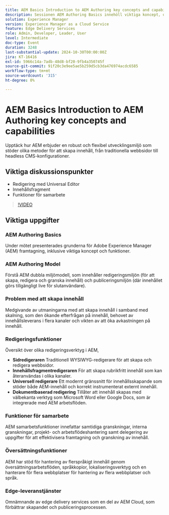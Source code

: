 ```yaml
---
title: AEM Basics Introduction to AEM Authoring key concepts and capabilities
description: Sessionen AEM Authoring Basics innehöll viktiga koncept, den dubbla miljömodellen, problem med att skapa innehåll, redigeringsverktyg, samarbets- och översättningsfunktioner samt tjänster för kantleverans.
solution: Experience Manager
version: Experience Manager as a Cloud Service
feature: Edge Delivery Services
role: Admin, Developer, Leader, User
level: Intermediate
doc-type: Event
duration: 3248
last-substantial-update: 2024-10-30T00:00:00Z
jira: KT-16416
exl-id: 5966c14a-7adb-48d8-bf20-9fb4a350745f
source-git-commit: 91f20c3e9ee5ae5b259d5cb3da476974acdc6585
workflow-type: tm+mt
source-wordcount: '315'
ht-degree: 0%

---
```


# AEM Basics Introduction to AEM Authoring key concepts and capabilities

Upptäck hur AEM erbjuder en robust och flexibel utvecklingsmiljö som stöder olika metoder för att skapa innehåll, från traditionella webbsidor till headless CMS-konfigurationer.

## Viktiga diskussionspunkter

* Redigering med Universal Editor
* Innehållsfragment
* Funktioner för samarbete

>[!VIDEO](https://video.tv.adobe.com/v/3435747/?learn=on)

## Viktiga uppgifter

### AEM Authoring Basics

Under mötet presenterades grunderna för Adobe Experience Manager (AEM) framtagning, inklusive viktiga koncept och funktioner.

### AEM Authoring Model

Förstå AEM dubbla miljömodell, som innehåller redigeringsmiljön (för att skapa, redigera och granska innehåll) och publiceringsmiljön (där innehållet görs tillgängligt live för slutanvändare).

### Problem med att skapa innehåll

Medgivande av utmaningarna med att skapa innehåll i samband med skalning, som den ökande efterfrågan på innehåll, behovet av innehållsleverans i flera kanaler och vikten av att öka avkastningen på innehåll. &#x200B;

### Redigeringsfunktioner

Översikt över olika redigeringsverktyg i AEM,

* **Sidredigeraren** Traditionell WYSIWYG-redigerare för att skapa och redigera webbsidor. &#x200B;
* **Innehållsfragmentredigeraren** För att skapa rubrikfritt innehåll som kan återanvändas i olika kanaler. &#x200B;
* **Universell redigerare** Ett modernt gränssnitt för innehållsskapande som stöder både AEM-innehåll och korrekt instrumenterat externt innehåll. &#x200B;
* **Dokumentbaserad redigering** Tillåter att innehåll skapas med välbekanta verktyg som Microsoft Word eller Google Docs, som är integrerade med AEM arbetsflöden. &#x200B;

### Funktioner för samarbete

AEM samarbetsfunktioner innefattar samtidiga granskningar, interna granskningar, projekt- och arbetsflödeshantering samt delegering av uppgifter för att effektivisera framtagning och granskning av innehåll.

### Översättningsfunktioner

AEM har stöd för hantering av flerspråkigt innehåll genom översättningsarbetsflöden, språkkopior, lokaliseringsverktyg och en hanterare för flera webbplatser för hantering av flera webbplatser och språk.

### Edge-leveranstjänster

Omnämnande av edge delivery services som en del av AEM Cloud, som förbättrar skapandet och publiceringsprocessen.
